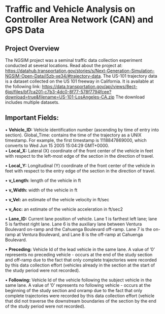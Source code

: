 # Traffic and Vehicle Analysis on Controller Area Network (CAN) and GPS Data

## Project Overview  

The NGSIM project was a seminal traffic data collection experiment conducted at several locations. Read about the project at: https://datahub.transportation.gov/stories/s/Next-Generation-Simulation-NGSIM-Open-Data/i5zb-xe34/#trajectory-data.
The US-101 trajectory data is a dataset collected on the US 101 freeway in California. It is available at the following link: https://data.transportation.gov/api/views/8ect-6jqj/files/bf7ca201-c7b3-4dc0-8f77-578f7794fcee?download=true&filename=US-101-LosAngeles-CA.zip The download includes multiple datasets.

## Important Fields:  

• **Vehicle_ID:** Vehicle identification number (ascending by time of entry into section). Global_Time: contains the time of the trajectory as a UNIX timestamp. For example, the first timestamp is 1118847869000, which converts to Wed Jun 15 2005 15:04:29 GMT+0000.  
• **Local_X:** Lateral (X) coordinate of the front center of the vehicle in feet with respect to the left-most edge of the section in the direction of travel.  

• **Local_Y:** Longitudinal (Y) coordinate of the front center of the vehicle in feet with respect to the entry edge of the section in the direction of travel.  

• **v_Length:** length of the vehicle in ft  

• **v_Width:** width of the vehicle in ft  

• **v_Vel:** an estimate of the vehicle velocity in ft/sec 

• **v_Acc:** an estimate of the vehicle acceleration in ft/sec2 

• **Lane_ID:** Current lane position of vehicle. Lane 1 is farthest left lane; lane 5 is farthest right lane. Lane 6 is the auxiliary lane between Ventura Boulevard on-ramp and the Cahuenga Boulevard off-ramp. Lane 7 is the on-ramp at Ventura Boulevard, and Lane 8 is the off-ramp at Cahuenga Boulevard.  

• **Preceding:** Vehicle Id of the lead vehicle in the same lane. A value of ’0’ represents no preceding vehicle - occurs at the end of the study section and off-ramp due to the fact that only complete trajectories were recorded by this data collection effort (vehicles already in the section at the start of the study period were not recorded).  

• **Following:** Vehicle Id of the vehicle following the subject vehicle in the same lane. A value of ’0’ represents no following vehicle - occurs at the beginning of the study section and onramp due to the fact that only complete trajectories were recorded by this data collection effort (vehicle that did not traverse the downstream boundaries of the section by the end of the study period were not recorded).
